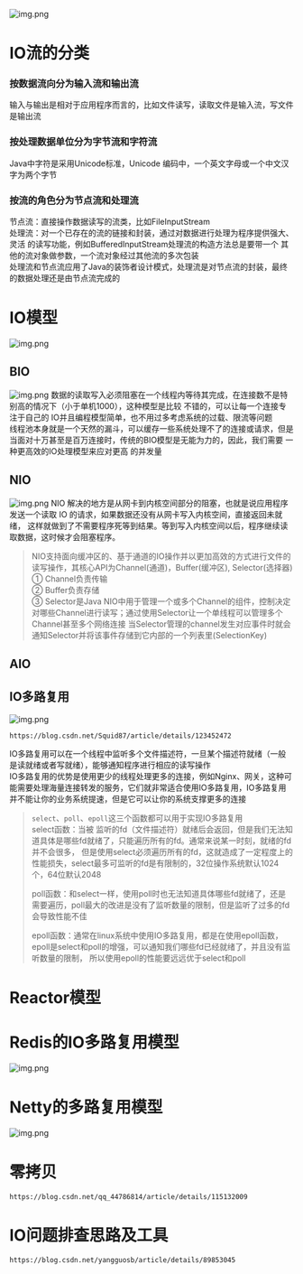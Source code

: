 ![img.png](images/IO流.png)

# IO流的分类
### 按数据流向分为输入流和输出流
输入与输出是相对于应用程序而言的，比如文件读写，读取文件是输入流，写文件是输出流

### 按处理数据单位分为字节流和字符流
Java中字符是采用Unicode标准，Unicode 编码中，一个英文字母或一个中文汉字为两个字节

### 按流的角色分为节点流和处理流
节点流：直接操作数据读写的流类，比如FileInputStream  
处理流：对一个已存在的流的链接和封装，通过对数据进行处理为程序提供强大、灵活 的读写功能，例如BufferedInputStream处理流的构造方法总是要带一个
其他的流对象做参数，一个流对象经过其他流的多次包装  
处理流和节点流应用了Java的装饰者设计模式，处理流是对节点流的封装，最终的数据处理还是由节点流完成的

# IO模型
![img.png](images/IO模型示意图.png)

## BIO
![img.png](images/BIO模型示意图.png)
数据的读取写入必须阻塞在一个线程内等待其完成，在连接数不是特别高的情况下（小于单机1000），这种模型是比较 不错的，可以让每一个连接专注于自己的
IO并且编程模型简单，也不用过多考虑系统的过载、限流等问题  
线程池本身就是一个天然的漏斗，可以缓存一些系统处理不了的连接或请求，但是当面对十万甚至是百万连接时，传统的BIO模型是无能为力的，因此，我们需要
一种更高效的IO处理模型来应对更高 的并发量

## NIO
![img.png](images/NIO模型示意图.png)
NIO 解决的地方是从网卡到内核空间部分的阻塞，也就是说应用程序发送一个读取 IO 的请求，如果数据还没有从网卡写入内核空间，直接返回未就绪，
这样就做到了不需要程序死等到结果。等到写入内核空间以后，程序继续读取数据，这时候才会阻塞程序。  

> NIO支持面向缓冲区的、基于通道的IO操作并以更加高效的方式进行文件的读写操作，其核心API为Channel(通道)，Buffer(缓冲区), Selector(选择器)  
> ① Channel负责传输  
> ② Buffer负责存储  
> ③ Selector是Java NIO中用于管理一个或多个Channel的组件，控制决定对哪些Channel进行读写；通过使用Selector让一个单线程可以管理多个Channel甚至多个网络连接
> 当Selector管理的channel发生对应事件时就会通知Selector并将该事件存储到它内部的一个列表里(SelectionKey)

## AIO

## IO多路复用
![img.png](images/IO多路复用示意图.png)

```
https://blog.csdn.net/Squid87/article/details/123452472
```
IO多路复用可以在一个线程中监听多个文件描述符，一旦某个描述符就绪（一般是读就绪或者写就绪），能够通知程序进行相应的读写操作  
IO多路复用的优势是使用更少的线程处理更多的连接，例如Nginx、网关，这种可能需要处理海量连接转发的服务，它们就非常适合使用IO多路复用，IO多路复用
并不能让你的业务系统提速，但是它可以让你的系统支撑更多的连接

> ```select```、```poll```、```epoll```这三个函数都可以用于实现IO多路复用  
> select函数：当被 监听的fd（文件描述符）就绪后会返回，但是我们无法知道具体是哪些fd就绪了，只能遍历所有的fd。通常来说某一时刻，就绪的fd并不会很多，
> 但是使用select必须遍历所有的fd，这就造成了一定程度上的性能损失，select最多可监听的fd是有限制的，32位操作系统默认1024个，64位默认2048  
> 
> poll函数：和select一样，使用poll时也无法知道具体哪些fd就绪了，还是需要遍历，poll最大的改进是没有了监听数量的限制，但是监听了过多的fd会导致性能不佳  
> 
> epoll函数：通常在linux系统中使用IO多路复用，都是在使用epoll函数，epoll是select和poll的增强，可以通知我们哪些fd已经就绪了，并且没有监听数量的限制，
> 所以使用epoll的性能要远远优于select和poll

# Reactor模型

# Redis的IO多路复用模型
![img.png](images/Redis的IO多路复用模型.png)

# Netty的多路复用模型
![img.png](images/Netty的多路复用模型.png)

# 零拷贝
```
https://blog.csdn.net/qq_44786814/article/details/115132009
```

# IO问题排查思路及工具
```
https://blog.csdn.net/yangguosb/article/details/89853045
```


